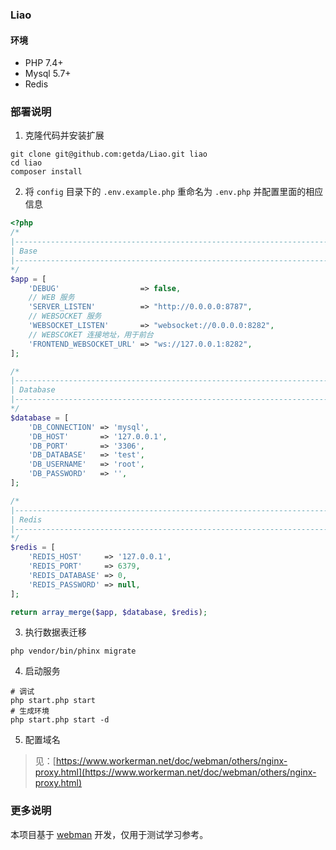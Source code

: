 ### Liao
#### 环境
* PHP 7.4+ 
* Mysql 5.7+
* Redis
### 部署说明
1. 克隆代码并安装扩展
```shell
git clone git@github.com:getda/Liao.git liao
cd liao
composer install
```

2. 将 `config` 目录下的 `.env.example.php` 重命名为 `.env.php` 并配置里面的相应信息
```php
<?php
/*
|--------------------------------------------------------------------------
| Base
|--------------------------------------------------------------------------
*/
$app = [
    'DEBUG'                  => false,
    // WEB 服务
    'SERVER_LISTEN'          => "http://0.0.0.0:8787",
    // WEBSOCKET 服务
    'WEBSOCKET_LISTEN'       => "websocket://0.0.0.0:8282",
    // WEBSCOKET 连接地址，用于前台
    'FRONTEND_WEBSOCKET_URL' => "ws://127.0.0.1:8282",
];

/*
|--------------------------------------------------------------------------
| Database
|--------------------------------------------------------------------------
*/
$database = [
    'DB_CONNECTION' => 'mysql',
    'DB_HOST'       => '127.0.0.1',
    'DB_PORT'       => '3306',
    'DB_DATABASE'   => 'test',
    'DB_USERNAME'   => 'root',
    'DB_PASSWORD'   => '',
];

/*
|--------------------------------------------------------------------------
| Redis
|--------------------------------------------------------------------------
*/
$redis = [
    'REDIS_HOST'     => '127.0.0.1',
    'REDIS_PORT'     => 6379,
    'REDIS_DATABASE' => 0,
    'REDIS_PASSWORD' => null,
];

return array_merge($app, $database, $redis);
```
3. 执行数据表迁移
```shell
php vendor/bin/phinx migrate
```
4. 启动服务
```shell
# 调试
php start.php start
# 生成环境
php start.php start -d
```

5. 配置域名
> 见：[https://www.workerman.net/doc/webman/others/nginx-proxy.html](https://www.workerman.net/doc/webman/others/nginx-proxy.html)

### 更多说明
本项目基于 [webman](https://www.workerman.net/webman) 开发，仅用于测试学习参考。